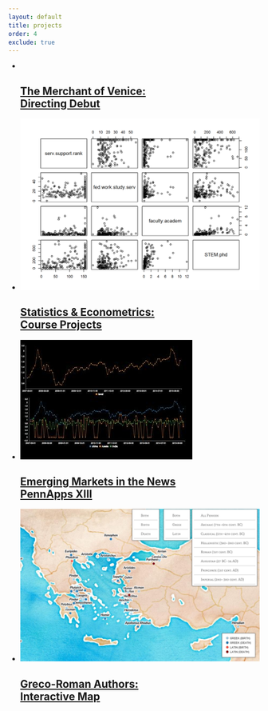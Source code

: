 ```yaml
---
layout: default
title: projects
order: 4
exclude: true
---
```


<ul class="project-list">
<li><div><a href="merchant-overview.pdf">
  <img src="/images/merchant.JPG" alt="" />
  <h2 class="project-caption"><span>The Merchant of Venice:<span class="spacer"></span><br/><span class="spacer"></span>Directing Debut</span></h2>
</a></div></li>
<li><div><a href="stat-final-projects">
  <img src="/images/table.png" alt="" />
  <h2 class="project-caption"><span>Statistics & Econometrics:<span class="spacer"></span><br/><span class="spacer"></span>Course Projects</span></h2>
</a></div></li>
<li><div><a href="http://devpost.com/software/emerging-markets-in-the-news-2006-2016">
  <img src="/images/pennapps.png" alt="" />
  <h2 class="project-caption"><span>Emerging Markets in the News<span class="spacer"></span><br/><span class="spacer"></span>PennApps XIII</span></h2>
</a></div></li>
<li><div><a href="greco-roman-authors">
  <img src="/images/greco-roman.png" alt="" />
  <h2 class="project-caption"><span>Greco-Roman Authors:<span class="spacer"></span><br/><span class="spacer"></span>Interactive Map</span></h2>
</a></div></li>
</ul>

